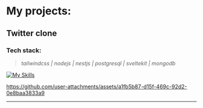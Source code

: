 
# My projects:



## Twitter clone


### Tech stack:

> *tailwindcss | nodejs | nestjs | postgresql | sveltekit | mongodb*


[![My Skills](https://skillicons.dev/icons?i=tailwindcss,ts,nestjs,svelte,postgresql,mongodb)](https://skillicons.dev)




https://github.com/user-attachments/assets/a1fb5b87-d15f-469c-92d2-0e8baa3833a9


---
